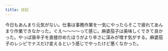 ```yaml
---
title: 日記
---
```


今日もあんまり元気がない。仕事は事務作業を一気にやったらそこで疲れてあんまり作業できなかった。ぐえ～～～～って感じ。麻婆茄子は美味しくできて良かった。やっぱ唐辛子を直接炒めたほうがより辛さに深みが増す気がする。麻婆茄子のレシピでナスだけ変えるという感じでやったけど悪くなかった。